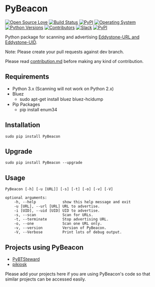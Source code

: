 # PyBeacon
[![Open Source Love](https://img.shields.io/badge/Open%20Source-%E2%9D%A4-red.svg)](https://github.com/nirmankarta/PyBeacon)
[![Build Status](https://travis-ci.org/nirmankarta/PyBeacon.svg?branch=master)](https://travis-ci.org/nirmankarta/PyBeacon)
[![PyPI](https://img.shields.io/pypi/v/PyBeacon.svg)](https://pypi.python.org/pypi/PyBeacon)
[![Operating System](https://img.shields.io/badge/Operating%20System-Linux-blue.svg)](https://en.wikipedia.org/wiki/Linux)
[![Python Versions](https://img.shields.io/badge/Python-2.6%2C%202.7%2C%203.3%2C%203.4%2C%203.5%2C%203.6-red.svg)]()
[![Contributors](https://img.shields.io/github/contributors/cdnjs/cdnjs.svg)](https://github.com/nirmankarta/PyBeacon/graphs/contributors)
[![Slack](https://img.shields.io/badge/Slack%20channel-%20%20-blue.svg)](http://nirmankarta.herokuapp.com)
[![PyPI](https://img.shields.io/pypi/l/PyBeacon.svg)](https://github.com/nirmankarta/PyBeacon/blob/master/LICENSE)

Python package for scanning and advertising [Eddystone-URL and Eddystone-UID](https://github.com/google/eddystone/tree/master/eddystone-url/implementations/PyBeacon).

Note: Please create your pull requests against dev branch.

Please read [contribution.md](https://github.com/nirmankarta/PyBeacon/blob/master/CONTRIBUTING.md) before making any kind of contribution.

## Requirements

* Python 3.x (Scanning will not work on Python 2.x)
* Bluez
    * sudo apt-get install bluez bluez-hcidump
* Pip Packages
    * pip install enum34

## Installation

    sudo pip install PyBeacon

## Upgrade

    sudo pip install PyBeacon --upgrade

## Usage
	PyBeacon [-h] [-u [URL]] [-s] [-t] [-o] [-v] [-V]

	optional arguments:
		-h, --help            show this help message and exit
		-u [URL], --url [URL] URL to advertise.
		-i [UID], --uid [UID] UID to advertise.
		-s, --scan            Scan for URLs.
		-t, --terminate       Stop advertising URL.
		-o, --one             Scan one URL only.
		-v, --version         Version of PyBeacon.
		-V, --Verbose         Print lots of debug output.

## Projects using PyBeacon
* [PyBTSteward](https://github.com/wolfspyre/PyBTSteward)
* [pikiosk](https://github.com/chriso0710/pikiosk)

Please add your projects here if you are using PyBeacon's code so that similar projects can be accessed easily.
